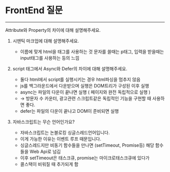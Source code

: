 # FrontEnd 질문
---
Attribute와 Property의 차이에 대해 설명해주세요.

1. 시맨틱 마크업에 대해 설명해주세요.
    - 이름에 맞게 html을 태그를 사용하는 것 문자를 쓸때는 p태그, 입력을 받을때는 input태그를 사용하는 등의 느낌
2. script 태그에서 Async와 Defer의 차이에 대해 설명해주세요.
    - 둘다 html에서 script를 실행시키는 경우 html파싱을 멈추지 않음
    - js를 백그라운드에서 다운받으며 실행은 DOM트리가 구성된 이후 실행
    - async는 파일의 다운이 끝나면 실행 ( 페이지와 완전 독립적으로 실행 )
    - → 방문자 수 카운터, 광고관련 스크립트같은 독립적인 기능을 구현할 때 사용하면 좋다.
    - defer는 파일의 다운이 끝나고 DOM이 준비되면 실행

3. 자바스크립트는 무슨 언어인가요?
   - 자바스크립트는 논블로킹 싱글스레드언어입니다.
   - 이게 가능한 이유는 이벤트 루프 때문입니다.
   - 싱글스레드지만 비동기 함수들을 만나면 (setTimeout, Promise등) 해당 함수들을 Web Api로 넘김
   - 이후 setTimeout은 태스크큐, promise는 마이크로태스크큐에 있다가
   - 콜스택이 비워질 때 추가되게 함